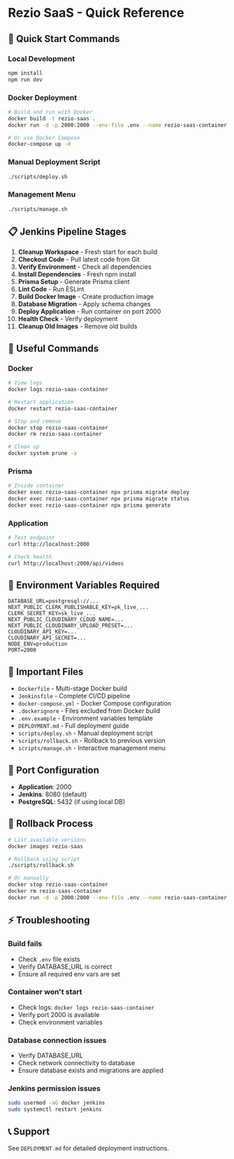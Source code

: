# Rezio SaaS - Quick Reference

## 🚀 Quick Start Commands

### Local Development
```bash
npm install
npm run dev
```

### Docker Deployment
```bash
# Build and run with Docker
docker build -t rezio-saas .
docker run -d -p 2000:2000 --env-file .env --name rezio-saas-container rezio-saas

# Or use Docker Compose
docker-compose up -d
```

### Manual Deployment Script
```bash
./scripts/deploy.sh
```

### Management Menu
```bash
./scripts/manage.sh
```

## 📋 Jenkins Pipeline Stages

1. **Cleanup Workspace** - Fresh start for each build
2. **Checkout Code** - Pull latest code from Git
3. **Verify Environment** - Check all dependencies
4. **Install Dependencies** - Fresh npm install
5. **Prisma Setup** - Generate Prisma client
6. **Lint Code** - Run ESLint
7. **Build Docker Image** - Create production image
8. **Database Migration** - Apply schema changes
9. **Deploy Application** - Run container on port 2000
10. **Health Check** - Verify deployment
11. **Cleanup Old Images** - Remove old builds

## 🔧 Useful Commands

### Docker
```bash
# View logs
docker logs rezio-saas-container

# Restart application
docker restart rezio-saas-container

# Stop and remove
docker stop rezio-saas-container
docker rm rezio-saas-container

# Clean up
docker system prune -a
```

### Prisma
```bash
# Inside container
docker exec rezio-saas-container npx prisma migrate deploy
docker exec rezio-saas-container npx prisma migrate status
docker exec rezio-saas-container npx prisma generate
```

### Application
```bash
# Test endpoint
curl http://localhost:2000

# Check health
curl http://localhost:2000/api/videos
```

## 🔐 Environment Variables Required

```env
DATABASE_URL=postgresql://...
NEXT_PUBLIC_CLERK_PUBLISHABLE_KEY=pk_live_...
CLERK_SECRET_KEY=sk_live_...
NEXT_PUBLIC_CLOUDINARY_CLOUD_NAME=...
NEXT_PUBLIC_CLOUDINARY_UPLOAD_PRESET=...
CLOUDINARY_API_KEY=...
CLOUDINARY_API_SECRET=...
NODE_ENV=production
PORT=2000
```

## 📂 Important Files

- `Dockerfile` - Multi-stage Docker build
- `Jenkinsfile` - Complete CI/CD pipeline
- `docker-compose.yml` - Docker Compose configuration
- `.dockerignore` - Files excluded from Docker build
- `.env.example` - Environment variables template
- `DEPLOYMENT.md` - Full deployment guide
- `scripts/deploy.sh` - Manual deployment script
- `scripts/rollback.sh` - Rollback to previous version
- `scripts/manage.sh` - Interactive management menu

## 🎯 Port Configuration

- **Application**: 2000
- **Jenkins**: 8080 (default)
- **PostgreSQL**: 5432 (if using local DB)

## 🔄 Rollback Process

```bash
# List available versions
docker images rezio-saas

# Rollback using script
./scripts/rollback.sh

# Or manually
docker stop rezio-saas-container
docker rm rezio-saas-container
docker run -d -p 2000:2000 --env-file .env --name rezio-saas-container rezio-saas:TAG
```

## ⚡ Troubleshooting

### Build fails
- Check `.env` file exists
- Verify DATABASE_URL is correct
- Ensure all required env vars are set

### Container won't start
- Check logs: `docker logs rezio-saas-container`
- Verify port 2000 is available
- Check environment variables

### Database connection issues
- Verify DATABASE_URL
- Check network connectivity to database
- Ensure database exists and migrations are applied

### Jenkins permission issues
```bash
sudo usermod -aG docker jenkins
sudo systemctl restart jenkins
```

## 📞 Support

See `DEPLOYMENT.md` for detailed deployment instructions.
